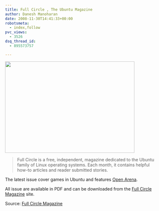 ```yaml
---
title: Full Circle , The Ubuntu Magazine
author: Danesh Manoharan
date: 2008-11-30T14:41:33+00:00
robotsmeta:
  - index,follow
pvc_views:
  - 3526
dsq_thread_id:
  - 895573757

---
```

[<img loading="lazy" class="alignnone size-medium wp-image-1036" title="Full Circle Magazine" src="/wp-content/uploads/2008/11/issue19_en_cover1.png" alt="" width="424" height="300" />][1]

> Full Circle is a free, independent, magazine dedicated to the Ubuntu family of Linux operating systems. Each month, it contains helpful how-to articles and reader submitted stories.

The latest issue cover games in Ubuntu and features [Open Arena][2].

All issue are available in PDF and can be downloaded from the [Full Circle Magazine][3] site.

Source: [Full Circle Magazine][4]

 [1]: /wp-content/uploads/2008/11/issue19_en_cover1.png
 [2]: http://openarena.ws/
 [3]: http://fullcirclemagazine.org/downloads/
 [4]: http://fullcirclemagazine.org